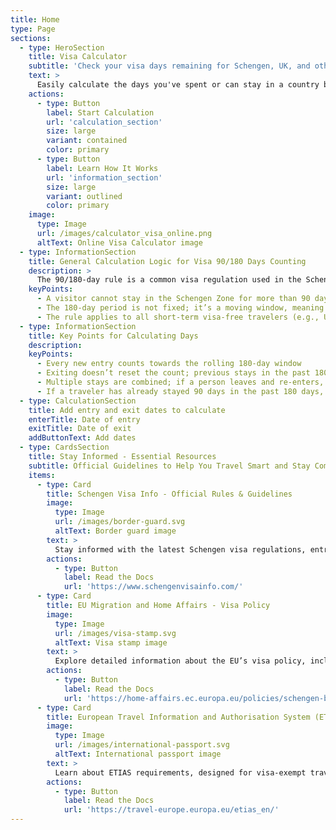 ```yaml
---
title: Home
type: Page
sections:
  - type: HeroSection
    title: Visa Calculator 
    subtitle: 'Check your visa days remaining for Schengen, UK, and other regions. For free. In seconds.'
    text: >
      Easily calculate the days you've spent or can stay in a country based on the visa rules. Whether for Schengen Area, UK, or others, our tool simplifies your travel planning. Use our free visa calculator to manage your travel days effectively. Whether you're navigating the 90/180 rule, checking visitor limits, or tracking multiple countries' visas, we’ve got you covered!
    actions:
      - type: Button
        label: Start Calculation
        url: 'calculation_section'
        size: large
        variant: contained
        color: primary
      - type: Button
        label: Learn How It Works
        url: 'information_section'
        size: large
        variant: outlined
        color: primary
    image:
      type: Image
      url: /images/calculator_visa_online.png
      altText: Online Visa Calculator image
  - type: InformationSection
    title: General Calculation Logic for Visa 90/180 Days Counting
    description: >
      The 90/180-day rule is a common visa regulation used in the Schengen Area and some other countries. The rule states that:
    keyPoints: 
      - A visitor cannot stay in the Schengen Zone for more than 90 days within any rolling 180-day period.
      - The 180-day period is not fixed; it’s a moving window, meaning each new day moves the counting period forward.
      - The rule applies to all short-term visa-free travelers (e.g., UK, US, Canadian, and Australian passport holders visiting Schengen).
  - type: InformationSection
    title: Key Points for Calculating Days
    description: 
    keyPoints: 
      - Every new entry counts towards the rolling 180-day window
      - Exiting doesn’t reset the count; previous stays in the past 180 days still matter
      - Multiple stays are combined; if a person leaves and re-enters, previous days are still counted
      - If a traveler has already stayed 90 days in the past 180 days, they must leave and wait until days “drop off” before re-entering
  - type: CalculationSection
    title: Add entry and exit dates to calculate
    enterTitle: Date of entry
    exitTitle: Date of exit
    addButtonText: Add dates
  - type: CardsSection
    title: Stay Informed - Essential Resources
    subtitle: Official Guidelines to Help You Travel Smart and Stay Compliant
    items:
      - type: Card
        title: Schengen Visa Info - Official Rules & Guidelines
        image:
          type: Image
          url: /images/border-guard.svg
          altText: Border guard image
        text: >
          Stay informed with the latest Schengen visa regulations, entry requirements, and stay limits directly from trusted sources.
        actions:
          - type: Button
            label: Read the Docs
            url: 'https://www.schengenvisainfo.com/'
      - type: Card
        title: EU Migration and Home Affairs - Visa Policy
        image:
          type: Image
          url: /images/visa-stamp.svg
          altText: Visa stamp image
        text: >
          Explore detailed information about the EU’s visa policy, including the 90/180-day rule and country-specific agreements.
        actions:
          - type: Button
            label: Read the Docs
            url: 'https://home-affairs.ec.europa.eu/policies/schengen-borders-and-visa/visa-policy_en/'
      - type: Card
        title: European Travel Information and Authorisation System (ETIAS)
        image:
          type: Image
          url: /images/international-passport.svg
          altText: International passport image
        text: >
          Learn about ETIAS requirements, designed for visa-exempt travelers to the Schengen Area, and stay updated on upcoming changes
        actions:
          - type: Button
            label: Read the Docs
            url: 'https://travel-europe.europa.eu/etias_en/'
---
```

